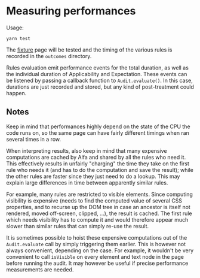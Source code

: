 # Measuring performances

Usage:

```shell
yarn test
```

The [fixture](fixtures/page.html) page will be tested and the timing of the various rules is recorded in  the `outcomes` directory.

Rules evaluation emit performance events for the total duration, as well as the individual duration of Applicability and Expectation. These events can be listened by passing a callback function to `Audit.evaluate()`. In this case, durations are just recorded and stored, but any kind of post-treatment could happen.

## Notes

Keep in mind that performances highly depend on the state of the CPU the code runs on, so the same page can have fairly different timings when ran several times in a row.

When interpreting results, also keep in mind that many expensive computations are cached by Alfa and shared by all the rules who need it. This effectively results in unfairly "charging" the time they take on the first rule who needs it (and has to do the computation and save the result); while the other rules are faster since they just need to do a lookup. This may explain large differences in time between apparently similar rules.

For example, many rules are restricted to visible elements. Since computing visibility is expensive (needs to find the computed value of several CSS properties, and to recurse up the DOM tree in case an ancestor is itself not rendered, moved off-screen, clipped, …), the result is cached. The first rule which needs visibility has to compute it and would therefore appear much slower than similar rules that can simply re-use the result.

It is sometimes possible to hoist these expensive computations out of the `Audit.evaluate` call by simply triggering them earlier. This is however not always convenient, depending on the case. For example, it wouldn't be very convenient to call `isVisible` on every element and text node in the page before running the audit. It may however be useful if precise performance measurements are needed.